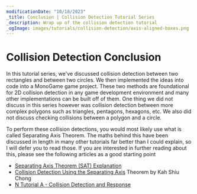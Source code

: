 ```yaml
---
modificationDate: "10/18/2023"
_title: Conclusion | Collision Detection Tutorial Series
_description: Wrap up of the collision detection tutorial
_ogImage: images/tutorials/collision-detection/axis-aligned-boxes.png
---
```


# Collision Detection Conclusion
In this tutorial series, we've discussed collision detection between two rectangles and between two circles. We then implemented the ideas into code into a MonoGame game project. These two methods are foundational for 2D collision detection in any game development environment and many other implementations can be built off of them. One thing we did not discuss in this series however was collision detection between more complex polygons such as triangles, pentagons, hexagons, etc. We also did not discuss checking collisions between a polygon and a circle.

To perform these collision detections, you would most likely use what is called Separating Axis Theorem. The maths behind this have been discussed in length in many other tutorials far better than I could explain, so I will defer you to read those. If you are interested in further reading about this, please see the following articles as a good starting point

- [Separating Axis Theorem (SAT) Explanation](https://www.sevenson.com.au/actionscript/sat/)
- [Collision Detection Using the Separating Axis](https://gamedevelopment.tutsplus.com/tutorials/collision-detection-using-the-separating-axis-theorem--gamedev-169) Theorem by Kah Shiu Chong
- [N Tutorial A - Collision Detection and Response](https://gamedevelopment.tutsplus.com/tutorials/collision-detection-using-the-separating-axis-theorem--gamedev-169)
